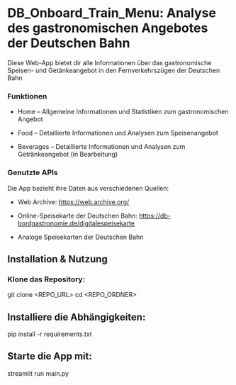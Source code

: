 # DB_Onboard_Train_Menu: Analyse des gastronomischen Angebotes der Deutschen Bahn 

Diese Web-App bietet dir alle Informationen über das gastronomische Speisen- und Getänkeangebot in den Fernverkehrszügen der Deutschen Bahn
### Funktionen
- Home – Allgemeine Informationen und Statistiken zum gastronomischen Angebot

- Food – Detaillierte Informationen und Analysen zum Speisenangebot

- Beverages – Detaillierte Informationen und Analysen zum Getränkeangebot (in Bearbeitung)

### Genutzte APIs
Die App bezieht ihre Daten aus verschiedenen Quellen:

- Web Archive: https://web.archive.org/

- Online-Speisekarte der Deutschen Bahn: https://db-bordgastronomie.de/digitalespeisekarte

- Analoge Speisekarten der Deutschen Bahn

## Installation & Nutzung


### Klone das Repository:
git clone <REPO_URL>
cd <REPO_ORDNER>

## Installiere die Abhängigkeiten:

pip install -r requirements.txt

## Starte die App mit:

streamlit run main.py
